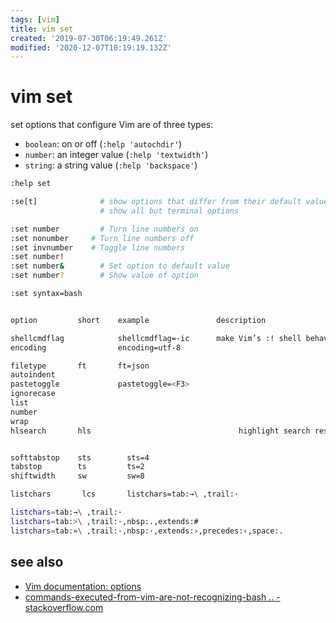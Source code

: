 ```yaml
---
tags: [vim]
title: vim set
created: '2019-07-30T06:19:49.261Z'
modified: '2020-12-07T10:19:19.132Z'
---
```


# vim set

set options that configure Vim are of three types:
- `boolean`: on or off (`:help 'autochdir'`)
- `number`: an integer value (`:help 'textwidth'`)
- `string`: a string value (`:help 'backspace'`) 

```sh
:help set

:se[t]              # show options that differ from their default value
                    # show all but terminal options

:set number 	    # Turn line numbers on
:set nonumber 	  # Turn line numbers off
:set invnumber    # Toggle line numbers
:set number!
:set number& 	    # Set option to default value
:set number? 	    # Show value of option

:set syntax=bash


option         short    example               description

shellcmdflag            shellcmdflag=-ic      make Vim’s :! shell behave like your command prompt e.g. for aliases
encoding                encoding=utf-8        

filetype       ft       ft=json
autoindent                          
pastetoggle             pastetoggle=<F3>     
ignorecase                        
list                              
number                            
wrap                              
hlsearch       hls                                 highlight search result (.vimrc)


softtabstop    sts        sts=4
tabstop        ts         ts=2
shiftwidth     sw         sw=8

listchars       lcs       listchars=tab:→\ ,trail:·

listchars=tab:→\ ,trail:·
listchars=tab:>\ ,trail:·,nbsp:.,extends:#
listchars=tab:»\ ,trail:·,nbsp:·,extends:›,precedes:‹,space:.
```

## see also
- [Vim documentation: options](http://vimdoc.sourceforge.net/htmldoc/options.html#options)
- [commands-executed-from-vim-are-not-recognizing-bash .. - stackoverflow.com](https://stackoverflow.com/a/4642855/2087704)
